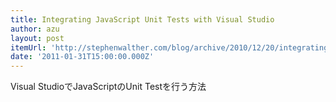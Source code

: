 ```yaml
---
title: Integrating JavaScript Unit Tests with Visual Studio
author: azu
layout: post
itemUrl: 'http://stephenwalther.com/blog/archive/2010/12/20/integrating-javascript-unit-tests-with-visual-studio.aspx'
date: '2011-01-31T15:00:00.000Z'
---
```

Visual StudioでJavaScriptのUnit Testを行う方法
